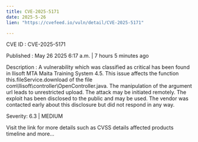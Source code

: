 ```yaml
---
title: CVE-2025-5171
date: 2025-5-26
lien: "https://cvefeed.io/vuln/detail/CVE-2025-5171"

---
```


CVE ID : CVE-2025-5171

Published :  May 26
2025
6:17 a.m. | 7 hours
5 minutes ago

Description : A vulnerability
which was classified as critical
has been found in llisoft MTA Maita Training System 4.5. This issue affects the function this.fileService.download of the file com\llisoft\controller\OpenController.java. The manipulation of the argument url leads to unrestricted upload. The attack may be initiated remotely. The exploit has been disclosed to the public and may be used. The vendor was contacted early about this disclosure but did not respond in any way.

Severity: 6.3 | MEDIUM

Visit the link for more details
such as CVSS details
affected products
timeline
and more...
